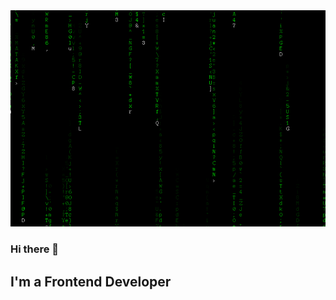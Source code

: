 <div align='center'>
    <img  alt='gif' src="https://github.com/Sergei2125/sergei2125/blob/main/assets/U1c.gif" />
</div>

### Hi there 👋

## I'm a Frontend Developer

